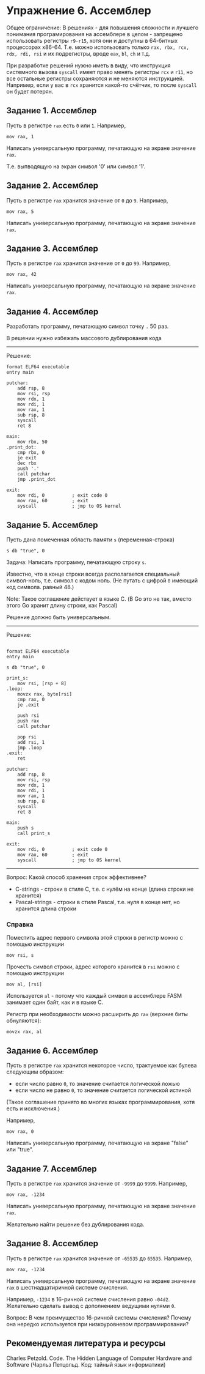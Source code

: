 # Упражнение 6. Ассемблер

Общее ограничение: В решениях - для повышения сложности и лучшего понимания програмирования на ассемблере в целом - запрещено использовать регистры `r9-r15`, хотя они и доступны в 64-битных процессорах x86-64. Т.е. можно использовать только `rax, rbx, rcx, rdx, rdi, rsi` и их подрегистры, вроде `eax`, `bl`, `ch` и т.д.

При разработке решений нужно иметь в виду, что инструкция системного вызова `syscall` имеет право менять регистры `rcx` и `r11`, но все остальные регистры сохраняются и не меняются инструкцией. Например, если у вас в `rcx` хранится какой-то счётчик, то после `syscall` он будет потерян.

## Задание 1. Ассемблер

Пусть в регистре `rax` есть `0` или `1`. Например,

    mov rax, 1

Написать универсальную программу, печатающую на экране значение `rax`.

Т.е. выпводящую на экран символ '0' или символ '1'.

## Задание 2. Ассемблер

Пусть в регистре `rax` хранится значение от `0` до `9`. Например,

    mov rax, 5

Написать универсальную программу, печатающую на экране значение `rax`.

## Задание 3. Ассемблер

Пусть в регистре `rax` хранится значение от `0` до `99`. Например,

    mov rax, 42

Написать универсальную программу, печатающую на экране значение `rax`.

## Задание 4. Ассемблер

Разработать программу, печатающую символ точку `.` 50 раз.

В решении нужно избежать массового дублирования кода

---

Решение:

```
format ELF64 executable
entry main

putchar:
    add rsp, 8
    mov rsi, rsp
    mov rdx, 1
    mov rdi, 1 
    mov rax, 1
    sub rsp, 8
    syscall
    ret 8

main:
    mov rbx, 50
.print_dot:
    cmp rbx, 0
    je exit
    dec rbx
    push '.'
    call putchar
    jmp .print_dot

exit:
    mov rdi, 0          ; exit code 0
    mov rax, 60         ; exit
    syscall             ; jmp to OS kernel
```

## Задание 5. Ассемблер

Пусть дана помеченная область памяти `s` (переменная-строка)

    s db "true", 0

Задача: Написать программу, печатающую строку `s`.

Известно, что в конце строки всегда располагается специальный символ-ноль, т.е. символ с кодом ноль. (Не путать с цифрой `0` имеющий код символа. равный 48.)

Note: Такое соглашение действует в языке C. (В Go это не так, вместо этого Go хранит длину строки, как Pascal)

Решение должно быть универсальным.

---

Решение:

```

format ELF64 executable
entry main

s db "true", 0

print_s:
    mov rsi, [rsp + 8]
.loop:
    movzx rax, byte[rsi]
    cmp rax, 0
    je .exit
    
    push rsi
    push rax
    call putchar
    
    pop rsi
    add rsi, 1
    jmp .loop
.exit:
    ret 

putchar:
    add rsp, 8
    mov rsi, rsp
    mov rdx, 1
    mov rdi, 1 
    mov rax, 1
    sub rsp, 8
    syscall
    ret 8

main:
    push s
    call print_s

exit:
    mov rdi, 0          ; exit code 0
    mov rax, 60         ; exit
    syscall             ; jmp to OS kernel
```

---

Вопрос: Какой способ хранения строк эффективнее?

* C-strings - строки в стиле C, т.е. с нулём на конце (длина строки не хранится)
* Pascal-strings - строки в стиле Pascal, т.е. нуля в конце нет, но хранится длина строки

### Справка

Поместить адрес первого символа этой строки в регистр можно с помощью инструкции

    mov rsi, s

Прочесть символ строки, адрес которого хранится в `rsi` можно с помощью инструкции

    mov al, [rsi]

Используется `al` - потому что каждый символ в ассемблере FASM занимает один байт, как и в языке C.

Регистр при необходимости можно расширить до `rax` (верхние биты обнуляются):

    movzx rax, al

## Задание 6. Ассемблер

Пусть в регистре `rax` хранится некоторое число, трактуемое как булева следующим образом:

* если число равно `0`, то значение считается логической ложью
* если число не равно `0`, то значение считается логической истиной

(Такое соглашение принято во многих языках программирования, хотя есть и исключения.)

Например,

    mov rax, 0

Написать универсальную программу, печатающую на экране "false" или "true".

## Задание 7. Ассемблер

Пусть в регистре `rax` хранится значение от `-9999` до `9999`. Например,

    mov rax, -1234

Написать универсальную программу, печатающую на экране значение `rax`.

Желательно найти решение без дублирования кода.

## Задание 8. Ассемблер

Пусть в регистре `rax` хранится значение от `-65535` до `65535`. Например,

    mov rax, -1234

Написать универсальную программу, печатающую на экране значение `rax` в шестнадцатиричной системе счисления.

Например, `-1234` в 16-ричной системе счисления равно `-04d2`. Желательно сделать вывод с дополнением ведущими нулями `0`.

Вопрос: В чем преимущество 16-ричной системы счисления? Почему она нередко используется при низкоуровневом программировании?

## Рекомендуемая литература и ресурсы

Charles Petzold. Code. The Hidden Language of Computer Hardware and Software
(Чарльз Петцольд. Код: тайный язык информатики)
